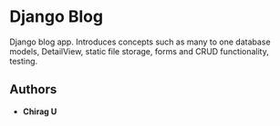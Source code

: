 # Django Blog

Django blog app. Introduces concepts such as many to one database models, 
DetailView, static file storage, forms and CRUD functionality, testing.

## Authors
* **Chirag U**

